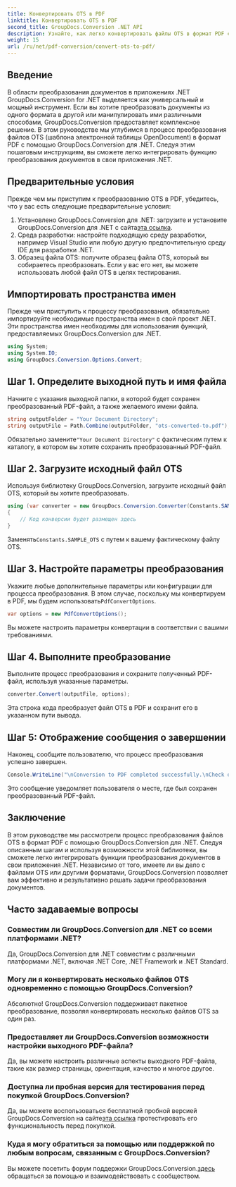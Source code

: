 ```yaml
---
title: Конвертировать OTS в PDF
linktitle: Конвертировать OTS в PDF
second_title: GroupDocs.Conversion .NET API
description: Узнайте, как легко конвертировать файлы OTS в формат PDF с помощью GroupDocs.Conversion для .NET. Пошаговое руководство включено.
weight: 15
url: /ru/net/pdf-conversion/convert-ots-to-pdf/
---
```

## Введение
В области преобразования документов в приложениях .NET GroupDocs.Conversion for .NET выделяется как универсальный и мощный инструмент. Если вы хотите преобразовать документы из одного формата в другой или манипулировать ими различными способами, GroupDocs.Conversion предоставляет комплексное решение. В этом руководстве мы углубимся в процесс преобразования файлов OTS (шаблона электронной таблицы OpenDocument) в формат PDF с помощью GroupDocs.Conversion для .NET. Следуя этим пошаговым инструкциям, вы сможете легко интегрировать функцию преобразования документов в свои приложения .NET.
## Предварительные условия
Прежде чем мы приступим к преобразованию OTS в PDF, убедитесь, что у вас есть следующие предварительные условия:
1.  Установлено GroupDocs.Conversion для .NET: загрузите и установите GroupDocs.Conversion для .NET с сайта[эта ссылка](https://releases.groupdocs.com/conversion/net/).
2. Среда разработки: настройте подходящую среду разработки, например Visual Studio или любую другую предпочтительную среду IDE для разработки .NET.
3. Образец файла OTS: получите образец файла OTS, который вы собираетесь преобразовать. Если у вас его нет, вы можете использовать любой файл OTS в целях тестирования.

## Импортировать пространства имен
Прежде чем приступить к процессу преобразования, обязательно импортируйте необходимые пространства имен в свой проект .NET. Эти пространства имен необходимы для использования функций, предоставляемых GroupDocs.Conversion для .NET.
```csharp
using System;
using System.IO;
using GroupDocs.Conversion.Options.Convert;
```
## Шаг 1. Определите выходной путь и имя файла
Начните с указания выходной папки, в которой будет сохранен преобразованный PDF-файл, а также желаемого имени файла.
```csharp
string outputFolder = "Your Document Directory";
string outputFile = Path.Combine(outputFolder, "ots-converted-to.pdf");
```
 Обязательно замените`"Your Document Directory"` с фактическим путем к каталогу, в котором вы хотите сохранить преобразованный PDF-файл.
## Шаг 2. Загрузите исходный файл OTS
Используя библиотеку GroupDocs.Conversion, загрузите исходный файл OTS, который вы хотите преобразовать.
```csharp
using (var converter = new GroupDocs.Conversion.Converter(Constants.SAMPLE_OTS))
{
    // Код конверсии будет размещен здесь
}
```
 Заменять`Constants.SAMPLE_OTS` с путем к вашему фактическому файлу OTS.
## Шаг 3. Настройте параметры преобразования
 Укажите любые дополнительные параметры или конфигурации для процесса преобразования. В этом случае, поскольку мы конвертируем в PDF, мы будем использовать`PdfConvertOptions`.
```csharp
var options = new PdfConvertOptions();
```
Вы можете настроить параметры конвертации в соответствии с вашими требованиями.
## Шаг 4. Выполните преобразование
Выполните процесс преобразования и сохраните полученный PDF-файл, используя указанные параметры.
```csharp
converter.Convert(outputFile, options);
```
Эта строка кода преобразует файл OTS в PDF и сохранит его в указанном пути вывода.
## Шаг 5: Отображение сообщения о завершении
Наконец, сообщите пользователю, что процесс преобразования успешно завершен.
```csharp
Console.WriteLine("\nConversion to PDF completed successfully.\nCheck output in {0}", outputFolder);
```
Это сообщение уведомляет пользователя о месте, где был сохранен преобразованный PDF-файл.

## Заключение
В этом руководстве мы рассмотрели процесс преобразования файлов OTS в формат PDF с помощью GroupDocs.Conversion для .NET. Следуя описанным шагам и используя возможности этой библиотеки, вы сможете легко интегрировать функции преобразования документов в свои приложения .NET. Независимо от того, имеете ли вы дело с файлами OTS или другими форматами, GroupDocs.Conversion позволяет вам эффективно и результативно решать задачи преобразования документов.
## Часто задаваемые вопросы
### Совместим ли GroupDocs.Conversion для .NET со всеми платформами .NET?
Да, GroupDocs.Conversion для .NET совместим с различными платформами .NET, включая .NET Core, .NET Framework и .NET Standard.
### Могу ли я конвертировать несколько файлов OTS одновременно с помощью GroupDocs.Conversion?
Абсолютно! GroupDocs.Conversion поддерживает пакетное преобразование, позволяя конвертировать несколько файлов OTS за один раз.
### Предоставляет ли GroupDocs.Conversion возможности настройки выходного PDF-файла?
Да, вы можете настроить различные аспекты выходного PDF-файла, такие как размер страницы, ориентация, качество и многое другое.
### Доступна ли пробная версия для тестирования перед покупкой GroupDocs.Conversion?
 Да, вы можете воспользоваться бесплатной пробной версией GroupDocs.Conversion на сайте[эта ссылка](https://releases.groupdocs.com/) протестировать его функциональность перед покупкой.
### Куда я могу обратиться за помощью или поддержкой по любым вопросам, связанным с GroupDocs.Conversion?
 Вы можете посетить форум поддержки GroupDocs.Conversion.[здесь](https://forum.groupdocs.com/c/conversion/11) обращаться за помощью и взаимодействовать с сообществом.